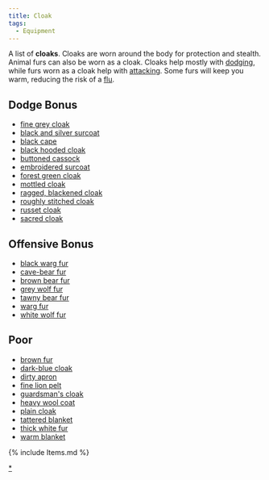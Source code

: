 ```yaml
---
title: Cloak
tags:
  - Equipment
---
```

A list of **cloaks**. Cloaks are worn around the body for protection and
stealth. Animal furs can also be worn as a cloak. Cloaks help mostly
with [dodging](dodge_bonus "wikilink"), while furs worn as a cloak help
with [attacking](offensive_bonus "wikilink"). Some furs will keep you
warm, reducing the risk of a [flu](disease "wikilink").

## Dodge Bonus

- [fine grey cloak](fine_grey_cloak "wikilink")
- [black and silver surcoat](black_and_silver_surcoat "wikilink")
- [black cape](black_cape "wikilink")
- [black hooded cloak](black_hooded_cloak "wikilink")
- [buttoned cassock](buttoned_cassock "wikilink")
- [embroidered surcoat](embroidered_surcoat "wikilink")
- [forest green cloak](forest_green_cloak "wikilink")
- [mottled cloak](mottled_cloak "wikilink")
- [ragged, blackened cloak](ragged,_blackened_cloak "wikilink")
- [roughly stitched cloak](roughly_stitched_cloak "wikilink")
- [russet cloak](russet_cloak "wikilink")
- [sacred cloak](sacred_cloak "wikilink")

## Offensive Bonus

- [black warg fur](black_warg_fur "wikilink")
- [cave-bear fur](cave-bear_fur "wikilink")
- [brown bear fur](brown_bear_fur "wikilink")
- [grey wolf fur](grey_wolf_fur "wikilink")
- [tawny bear fur](tawny_bear_fur "wikilink")
- [warg fur](warg_fur "wikilink")
- [white wolf fur](white_wolf_fur "wikilink")

## Poor

- [brown fur](brown_fur "wikilink")
- [dark-blue cloak](dark-blue_cloak "wikilink")
- [dirty apron](dirty_apron "wikilink")
- [fine lion pelt](fine_lion_pelt "wikilink")
- [guardsman's cloak](guardsman's_cloak "wikilink")
- [heavy wool coat](heavy_wool_coat "wikilink")
- [plain cloak](plain_cloak "wikilink")
- [tattered blanket](tattered_blanket "wikilink")
- [thick white fur](thick_white_fur "wikilink")
- [warm blanket](warm_blanket "wikilink")

{% include Items.md %}

[\*](Category:Cloaks "wikilink")